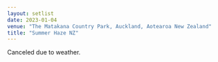 ```yaml
---
layout: setlist
date: 2023-01-04
venue: "The Matakana Country Park, Auckland, Aotearoa New Zealand"
title: "Summer Haze NZ"
---
```


Canceled due to weather.

